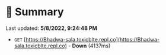 # 📖 Summary
Last updated: **5/8/2022, 9:24:48 PM**

- `GET` [https://Bhadwa-sala.toxicblte.repl.co](https://Bhadwa-sala.toxicblte.repl.co) - **Down** (4137ms)
